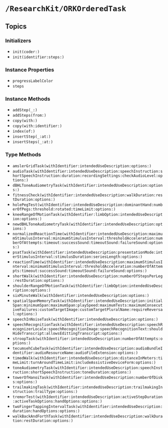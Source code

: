 # ``/ResearchKit/ORKOrderedTask``

<!-- The content below this line is auto-generated and is redundant. You should either incorporate it into your content above this line or delete it. -->

## Topics

### Initializers

- ``init(coder:)``
- ``init(identifier:steps:)``

### Instance Properties

- ``progressLabelColor``
- ``steps``

### Instance Methods

- ``addStep(_:)``
- ``addSteps(from:)``
- ``copy(with:)``
- ``copy(with:identifier:)``
- ``index(of:)``
- ``insertStep(_:at:)``
- ``insertSteps(_:at:)``

### Type Methods

- ``amslerGridTask(withIdentifier:intendedUseDescription:options:)``
- ``audioTask(withIdentifier:intendedUseDescription:speechInstruction:shortSpeechInstruction:duration:recordingSettings:checkAudioLevel:options:)``
- ``dBHLToneAudiometryTask(withIdentifier:intendedUseDescription:options:)``
- ``fitnessCheck(withIdentifier:intendedUseDescription:walkDuration:restDuration:options:)``
- ``holePegTest(withIdentifier:intendedUseDescription:dominantHand:numberOfPegs:threshold:rotated:timeLimit:options:)``
- ``kneeRangeOfMotionTask(withIdentifier:limbOption:intendedUseDescription:options:)``
- ``newdBHLToneAudiometryTask(withIdentifier:intendedUseDescription:options:)``
- ``normalizedReactionTime(withIdentifier:intendedUseDescription:maximumStimulusInterval:minimumStimulusInterval:thresholdAcceleration:numberOfAttempts:timeout:successSound:timeoutSound:failureSound:options:)``
- ``psatTask(withIdentifier:intendedUseDescription:presentationMode:interStimulusInterval:stimulusDuration:seriesLength:options:)``
- ``reactionTime(withIdentifier:intendedUseDescription:maximumStimulusInterval:minimumStimulusInterval:thresholdAcceleration:numberOfAttempts:timeout:successSound:timeoutSound:failureSound:options:)``
- ``shortWalk(withIdentifier:intendedUseDescription:numberOfStepsPerLeg:restDuration:options:)``
- ``shoulderRangeOfMotionTask(withIdentifier:limbOption:intendedUseDescription:options:)``
- ``sixMinuteWalk(withIdentifier:intendedUseDescription:options:)``
- ``spatialSpanMemoryTask(withIdentifier:intendedUseDescription:initialSpan:minimumSpan:maximumSpan:playSpeed:maximumTests:maximumConsecutiveFailures:customTargetImage:customTargetPluralName:requireReversal:options:)``
- ``speechInNoiseTask(withIdentifier:intendedUseDescription:options:)``
- ``speechRecognitionTask(withIdentifier:intendedUseDescription:speechRecognizerLocale:speechRecognitionImage:speechRecognitionText:shouldHideTranscript:allowsEdittingTranscript:options:)``
- ``stroopTask(withIdentifier:intendedUseDescription:numberOfAttempts:options:)``
- ``tecumsehCubeTask(withIdentifier:intendedUseDescription:audioBundleIdentifier:audioResourceName:audioFileExtension:options:)``
- ``timedWalk(withIdentifier:intendedUseDescription:distanceInMeters:timeLimit:turnAroundTimeLimit:includeAssistiveDeviceForm:options:)``
- ``toneAudiometryTask(withIdentifier:intendedUseDescription:speechInstruction:shortSpeechInstruction:toneDuration:options:)``
- ``towerOfHanoiTask(withIdentifier:intendedUseDescription:numberOfDisks:options:)``
- ``trailmakingTask(withIdentifier:intendedUseDescription:trailmakingInstruction:trailType:options:)``
- ``tremorTest(withIdentifier:intendedUseDescription:activeStepDuration:activeTaskOptions:handOptions:options:)``
- ``twoFingerTappingIntervalTask(withIdentifier:intendedUseDescription:duration:handOptions:options:)``
- ``walkBackAndForthTask(withIdentifier:intendedUseDescription:walkDuration:restDuration:options:)``